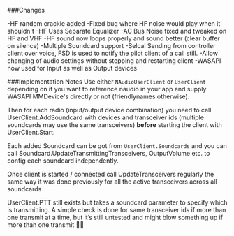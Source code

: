 
###Changes

-HF random crackle added
-Fixed bug where HF noise would play when it shouldn't
-HF Uses Separate Equalizer
-AC Bus Noise fixed and tweaked on HF and VHF
-HF sound now loops properly and sound better (clear buffer on silence)
-Multiple Soundcard support
-Selcal Sending from controller client over voice, FSD is used to notify the pilot client of a call still.
-Allow changing of audio settings without stopping and restarting client
-WASAPI now used for Input as well as Output devices

###Implementation Notes
Use either `NAudioUserClient` or `UserClient` depending on if you want to reference naudio in your app and supply WASAPI MMDevice's directly or not (friendlynames otherwise).

Then for each radio (input/output device combination) you need to call UserClient.AddSoundcard with devices and transceiver ids (multiple soundcards may use the same transceivers) **before** starting the client with UserClient.Start. 

Each added Soundcard can be got from `UserClient.Soundcards` and you can call Soundcard.UpdateTransmittingTransceivers, OutputVolume etc. to config each soundcard independently. 

Once client is started / connected call UpdateTransceivers regularly the same way it was done previously for all the active transceivers across all soundcards 

UserClient.PTT still exists but takes a soundcard parameter to specify which is transmitting. A simple check is done for same transceiver ids if more than one transmit at a time, but it’s still untested and might blow something up if more than one transmit 🤷‍♂️